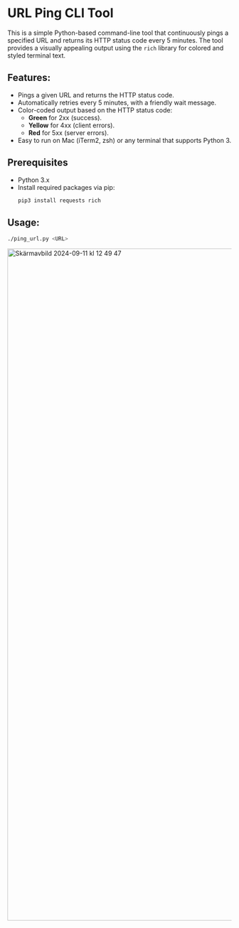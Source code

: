 # URL Ping CLI Tool

This is a simple Python-based command-line tool that continuously pings a specified URL and returns its HTTP status code every 5 minutes. The tool provides a visually appealing output using the `rich` library for colored and styled terminal text.

## Features:
- Pings a given URL and returns the HTTP status code.
- Automatically retries every 5 minutes, with a friendly wait message.
- Color-coded output based on the HTTP status code:
  - **Green** for 2xx (success).
  - **Yellow** for 4xx (client errors).
  - **Red** for 5xx (server errors).
- Easy to run on Mac (iTerm2, zsh) or any terminal that supports Python 3.

## Prerequisites
- Python 3.x
- Install required packages via pip:
    ```bash
    pip3 install requests rich
    ```

## Usage:
```bash
./ping_url.py <URL>
```

<img width="1512" alt="Skärmavbild 2024-09-11 kl  12 49 47" src="https://github.com/user-attachments/assets/488dcfb6-beaa-48fd-935b-b6f5599d01a6">

